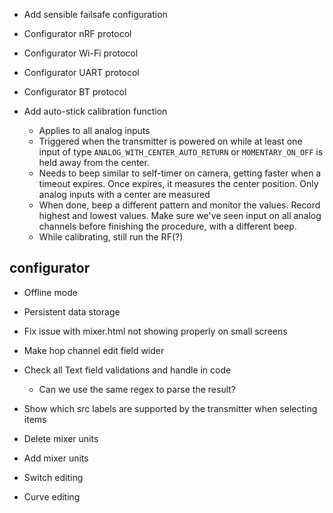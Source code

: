 - Add sensible failsafe configuration

- Configurator nRF protocol
- Configurator Wi-Fi protocol
- Configurator UART protocol
- Configurator BT protocol

- Add auto-stick calibration function
    - Applies to all analog inputs
    - Triggered when the transmitter is powered on while at least one input
      of type `ANALOG_WITH_CENTER_AUTO_RETURN` or `MOMENTARY_ON_OFF` is
      held away from the center.
    - Needs to beep similar to self-timer on camera, getting faster when a
      timeout expires. Once expires, it measures the center position.
      Only analog inputs with a center are measured
    - When done, beep a different pattern and monitor the values. Record highest
      and lowest values. Make sure we've seen input on all analog channels
      before finishing the procedure, with a different beep.
    - While calibrating, still run the RF(?)


## configurator
- Offline mode
- Persistent data storage

- Fix issue with mixer.html not showing properly on small screens
- Make hop channel edit field wider
- Check all Text field validations and handle in code
  - Can we use the same regex to parse the result?

- Show which src labels are supported by the transmitter when selecting items

- Delete mixer units
- Add mixer units
- Switch editing
- Curve editing




